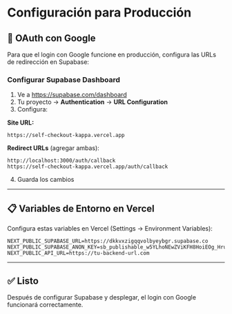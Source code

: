 # Configuración para Producción

## 🔐 OAuth con Google

Para que el login con Google funcione en producción, configura las URLs de redirección en Supabase:

### Configurar Supabase Dashboard

1. Ve a https://supabase.com/dashboard
2. Tu proyecto → **Authentication** → **URL Configuration**
3. Configura:

**Site URL:**
```
https://self-checkout-kappa.vercel.app
```

**Redirect URLs** (agregar ambas):
```
http://localhost:3000/auth/callback
https://self-checkout-kappa.vercel.app/auth/callback
```

4. Guarda los cambios

---

## 📋 Variables de Entorno en Vercel

Configura estas variables en Vercel (Settings → Environment Variables):

```env
NEXT_PUBLIC_SUPABASE_URL=https://dkkvxzigqqvolbyeybgr.supabase.co
NEXT_PUBLIC_SUPABASE_ANON_KEY=sb_publishable_w5YLhoNEwZViKFH8HoiEOg_Hru9YwGv
NEXT_PUBLIC_API_URL=https://tu-backend-url.com
```

---

## ✅ Listo

Después de configurar Supabase y desplegar, el login con Google funcionará correctamente.
